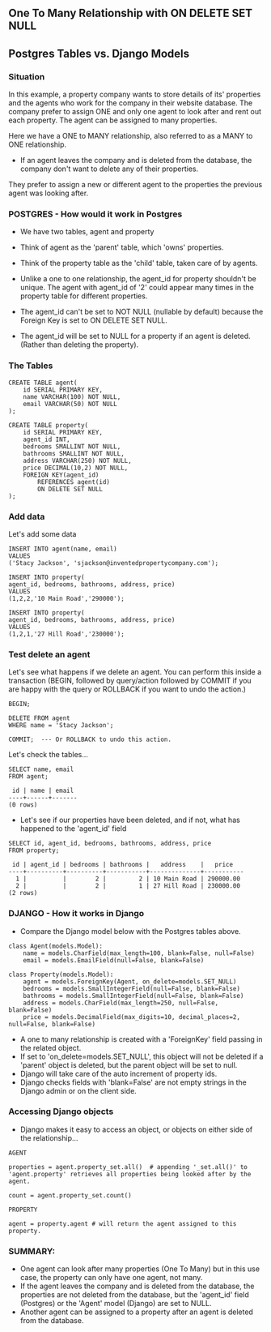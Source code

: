 ## One To Many Relationship with ON DELETE SET NULL
## Postgres Tables vs. Django Models 

### Situation
In this example, a property company wants to store details of its' properties and the agents who work for the company in their website database.
The company prefer to assign ONE and only one agent to look after and rent out each property.
The agent can be assigned to many properties.

Here we have a ONE to MANY relationship, also referred to as a MANY to ONE relationship.

- If an agent leaves the company and is deleted from the database, the company don't want to delete any of their properties. 

They prefer to assign a new or different agent to the properties the previous agent was looking after.

### POSTGRES - How would it work in Postgres
- We have two tables, agent and property
- Think of agent as the 'parent' table, which 'owns' properties.
- Think of the property table as the 'child' table, taken care of by agents.

- Unlike a one to one relationship, the agent_id for property shouldn't be unique.  The agent with agent_id of '2' could appear many times in the property table for different properties.
- The agent_id can't be set to NOT NULL (nullable by default) because the Foreign Key is set to ON DELETE SET NULL.
- The agent_id will be set to NULL for a property if an agent is deleted. (Rather than deleting the property).

### The Tables

```
CREATE TABLE agent(
    id SERIAL PRIMARY KEY,
    name VARCHAR(100) NOT NULL,
    email VARCHAR(50) NOT NULL
);

CREATE TABLE property(
    id SERIAL PRIMARY KEY,
    agent_id INT,
    bedrooms SMALLINT NOT NULL,
    bathrooms SMALLINT NOT NULL,
    address VARCHAR(250) NOT NULL,
    price DECIMAL(10,2) NOT NULL,
    FOREIGN KEY(agent_id)
        REFERENCES agent(id)
        ON DELETE SET NULL
);

```

### Add data
Let's add some data

```
INSERT INTO agent(name, email)
VALUES                                        
('Stacy Jackson', 'sjackson@inventedpropertycompany.com');

INSERT INTO property(
agent_id, bedrooms, bathrooms, address, price)
VALUES                                                    
(1,2,2,'10 Main Road','290000');

INSERT INTO property(
agent_id, bedrooms, bathrooms, address, price)
VALUES                                                    
(1,2,1,'27 Hill Road','230000');
```

### Test delete an agent
Let's see what happens if we delete an agent.  You can perform this inside a transaction (BEGIN, followed by query/action followed by COMMIT if you are happy with the query or ROLLBACK if you want to undo the action.)

```
BEGIN;

DELETE FROM agent
WHERE name = 'Stacy Jackson';
```

```
COMMIT;  --- Or ROLLBACK to undo this action.

```

Let's check the tables...

```
SELECT name, email 
FROM agent;
```

```
 id | name | email 
----+------+-------
(0 rows)
```

- Let's see if our properties have been deleted, and if not, what has happened to the 'agent_id' field

```
SELECT id, agent_id, bedrooms, bathrooms, address, price
FROM property;
```

```
 id | agent_id | bedrooms | bathrooms |   address    |   price   
----+----------+----------+-----------+--------------+-----------
  1 |          |        2 |         2 | 10 Main Road | 290000.00
  2 |          |        2 |         1 | 27 Hill Road | 230000.00
(2 rows)
```

### DJANGO - How it works in Django

- Compare the Django model below with the Postgres tables above.

```
class Agent(models.Model):
    name = models.CharField(max_length=100, blank=False, null=False)
    email = models.EmailField(null=False, blank=False)
    
class Property(models.Model):
    agent = models.ForeignKey(Agent, on_delete=models.SET_NULL)
    bedrooms = models.SmallIntegerField(null=False, blank=False)
    bathrooms = models.SmallIntegerField(null=False, blank=False)
    address = models.CharField(max_length=250, null=False, blank=False)
    price = models.DecimalField(max_digits=10, decimal_places=2, null=False, blank=False)
```

- A one to many relationship is created with a 'ForeignKey' field passing in the related object.
- If set to 'on_delete=models.SET_NULL', this object will not be deleted if a 'parent' object is deleted, but the parent object will be set to null.
- Django will take care of the auto increment of property ids.
- Django checks fields with 'blank=False' are not empty strings in the Django admin or on the client side.

### Accessing Django objects

- Django makes it easy to access an object, or objects on either side of the relationship...

```
AGENT

properties = agent.property_set.all()  # appending '_set.all()' to 'agent.property' retrieves all properties being looked after by the agent.

count = agent.property_set.count() 
```

```
PROPERTY

agent = property.agent # will return the agent assigned to this property.
```

### SUMMARY:  
- One agent can look after many properties (One To Many) but in this use case, the property can only have one agent, not many.
- If the agent leaves the company and is deleted from the database, the properties are not deleted from the database, but the 'agent_id' field (Postgres) or the 'Agent' model (Django) are set to NULL.
- Another agent can be assigned to a property after an agent is deleted from the database.